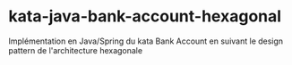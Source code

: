 # kata-java-bank-account-hexagonal
Implémentation en Java/Spring du kata Bank Account en suivant le design pattern de l'architecture hexagonale
